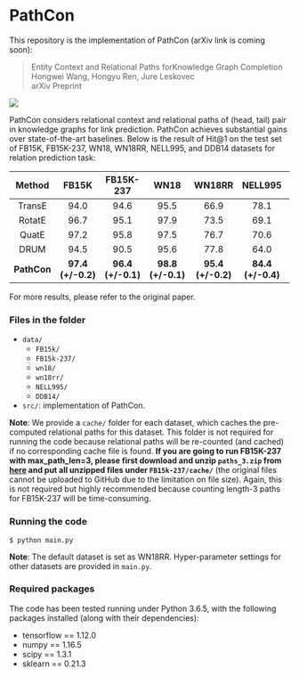 # PathCon

This repository is the implementation of PathCon (arXiv link is coming soon):
> Entity Context and Relational Paths forKnowledge Graph Completion  
Hongwei Wang, Hongyu Ren, Jure Leskovec  
arXiv Preprint

![](https://github.com/hwwang55/PathCon/blob/master/model.png)

PathCon considers relational context and relational paths of (head, tail) pair in knowledge graphs for link prediction.
PathCon achieves substantial gains over state-of-the-art baselines.
Below is the result of Hit@1 on the test set of FB15K, FB15K-237, WN18, WN18RR, NELL995, and DDB14 datasets for relation prediction task:

| Method      | FB15K | FB15K-237 | WN18  | WN18RR | NELL995 | DDB14 |
| :---------: | :---: | :------:  | :---: | :----: | :----:  | :---: |
| TransE      | 94.0  | 94.6      | 95.5  | 66.9   | 78.1    | 94.8  |
| RotatE      | 96.7  | 95.1      | 97.9  | 73.5   | 69.1    | 93.4  |
| QuatE       | 97.2  | 95.8      | 97.5  | 76.7   | 70.6    | 92.2  |
| DRUM        | 94.5  | 90.5      | 95.6  | 77.8   | 64.0    | 93.0  |
| __PathCon__ | __97.4 (+/-0.2)__ | __96.4 (+/-0.1)__ | __98.8 (+/-0.1)__ | __95.4 (+/-0.2)__ | __84.4 (+/-0.4)__ | __96.6 (+/-0.1)__ |

For more results, please refer to the original paper.

### Files in the folder

- `data/`
  - `FB15k/`
  - `FB15k-237/`
  - `wn18/`
  - `wn18rr/`
  - `NELL995/`
  - `DDB14/`
- `src/`: implementation of PathCon.

__Note__: We provide a `cache/` folder for each dataset, which caches the pre-computed relational paths for this dataset.
This folder is not required for running the code because relational paths will be re-counted (and cached) if no corresponding cache file is found. 
**If you are going to run FB15K-237 with max_path_len=3, please first download and unzip ``paths_3.zip`` from [here](https://drive.google.com/file/d/1uF42OgIQY0f_G8z0Wwk90AQ_KEueqhsv/view?usp=sharing) and put all unzipped files under ``FB15k-237/cache/``** (the original files cannot be uploaded to GitHub due to the limitation on file size).
Again, this is not required but highly recommended because counting length-3 paths for FB15K-237 will be time-consuming.



### Running the code

```
$ python main.py
```
__Note__: The default dataset is set as WN18RR.
Hyper-parameter settings for other datasets are provided in  `main.py`.


### Required packages

The code has been tested running under Python 3.6.5, with the following packages installed (along with their dependencies):

- tensorflow == 1.12.0
- numpy == 1.16.5
- scipy == 1.3.1
- sklearn == 0.21.3
